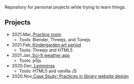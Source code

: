Repository for personal projects while trying to learn things.

## Projects

- 2021.Mar_[Practice room](/practice_room/)
    - Tools: Blender, Threejs, and Tonejs
- 2021.Feb_[Kindergarden art period](/kinder_art/)
    - Tools: Threejs and HTML5
- 2021.Jan_[Sci-fi weather app](/weather/)
    - Tools: p5js
- 2020.Dec_[Lemmings](/lemmings/)
    - Tools: HTML5 and vanilla JS
- 2020.Nov_[Case Study: Practices in library website design](librarydesign/)
